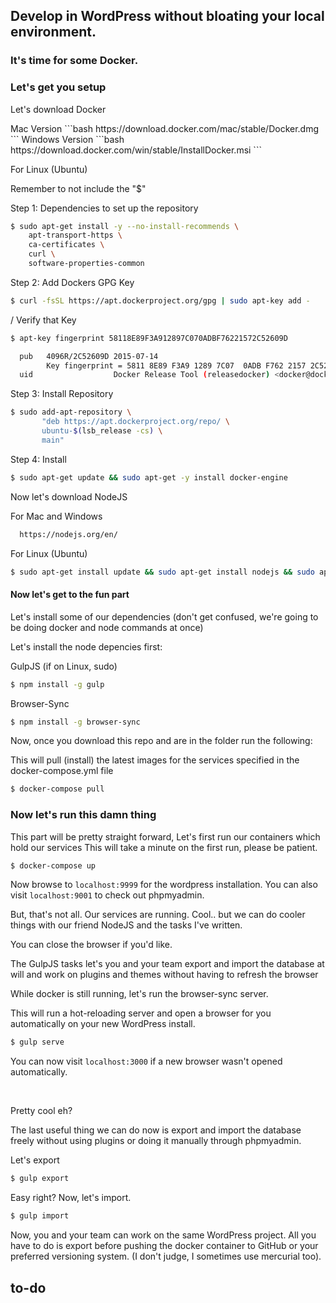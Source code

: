 ## Develop in WordPress without bloating your local environment.
### It's time for some Docker.

<h3>Let's get you setup</h3>

<p>Let's download Docker</p>
  Mac Version 
  ```bash
  https://download.docker.com/mac/stable/Docker.dmg
  ```
  Windows Version 
  ```bash
  https://download.docker.com/win/stable/InstallDocker.msi
  ```

<p>For Linux (Ubuntu)</p>
<p>Remember to not include the "$"</p>  

Step 1: Dependencies to set up the repository

```bash
$ sudo apt-get install -y --no-install-recommends \
    apt-transport-https \
    ca-certificates \
    curl \
    software-properties-common
```

Step 2: Add Dockers GPG Key

```bash
$ curl -fsSL https://apt.dockerproject.org/gpg | sudo apt-key add -
```

/ Verify that Key

```bash
$ apt-key fingerprint 58118E89F3A912897C070ADBF76221572C52609D

  pub   4096R/2C52609D 2015-07-14
        Key fingerprint = 5811 8E89 F3A9 1289 7C07  0ADB F762 2157 2C52 609D
  uid                  Docker Release Tool (releasedocker) <docker@docker.com>
```

Step 3: Install Repository

```bash
$ sudo add-apt-repository \
       "deb https://apt.dockerproject.org/repo/ \
       ubuntu-$(lsb_release -cs) \
       main"
```

Step 4: Install

```bash
$ sudo apt-get update && sudo apt-get -y install docker-engine
``` 

<p>Now let's download NodeJS</p>

For Mac and Windows
```bash
  https://nodejs.org/en/
```

For Linux (Ubuntu)
```bash
$ sudo apt-get install update && sudo apt-get install nodejs && sudo apt-get install npm
```

<h4>Now let's get to the fun part</h4>

Let's install some of our dependencies (don't get confused, we're going to be doing docker and node commands at once)

Let's install the node depencies first:

GulpJS (if on Linux, sudo)

```bash
$ npm install -g gulp
```

Browser-Sync

```bash
$ npm install -g browser-sync
```

Now, once you download this repo and are in the folder run the following:

This will pull (install) the latest images for the services specified in the docker-compose.yml file
```bash
$ docker-compose pull
```

<h3>Now let's run this damn thing</h3>

This part will be pretty straight forward,
Let's first run our containers which hold our services
This will take a minute on the first run, please be patient.

```bash
$ docker-compose up
```

Now browse to `localhost:9999` for the wordpress installation.
You can also visit `localhost:9001` to check out phpmyadmin.

But, that's not all.
Our services are running. Cool.. but we can do cooler things with our friend NodeJS and the tasks I've written.

You can close the browser if you'd like.

<p>The GulpJS tasks let's you and your team export and import the database at will and work on plugins and themes without having to refresh the browser</p>

While docker is still running, let's run the browser-sync server.

This will run a hot-reloading server and open a browser for you automatically on your new WordPress install.
```bash
$ gulp serve
```

You can now visit `localhost:3000` if a new browser wasn't opened automatically.

<br>

Pretty cool eh?

The last useful thing we can do now is export and import the database freely without using plugins or doing it manually through phpmyadmin.

Let's export
```bash
$ gulp export
```

Easy right?
Now, let's import.

```bash
$ gulp import
```

Now, you and your team can work on the same WordPress project.
All you have to do is export before pushing the docker container to GitHub or your preferred versioning system. (I don't judge, I sometimes use mercurial too).

<h2>to-do</h2>